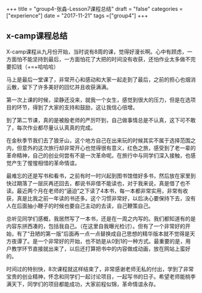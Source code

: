+++
title = "group4-张淼-Lesson7课程总结"
draft = "false"
categories = ["experience"]
date = "2017-11-21"
tags =["group4"]
+++

## x-camp课程总结


X-camp课程从九月份开始，当时说有8周的课，觉得好漫长啊。心中有顾虑，一方面怕不能坚持到最后，一方面怕花了大把的时间没有收获，还怕作业太多做不完要扣钱（+=+哈哈哈）

马上是最后一堂课了，非常开心和感动和大家一起走到了最后，之前的担心也烟消云散，留下了许多美好的回忆并且收获满满。

第一次上课的时候，梁静还没来，就我一个女生，感觉到很大的压力，但是在选项目的环节，得到了大家的支持和鼓励，这让我信心倍增。

到了第二节课，真的是被殷老师的严厉吓到，自己做事情总是不认真，这下可不敢了，每次作业都尽量认认真真的完成。

在金秋季节我们去了狼牙山，这个地方自己在出来玩的时候其实不属于选择范围之内，但意外的这次旅行却非常开心也觉得很有意义，红色之旅，感受到了老一辈的革命精神，自己的创业何尝有不是一次革命呢。在旅行中与同学们深入接触，也感觉产生了惺惺相惜的革命情谊。

最难忘的还是写书和看书，之前有时一时兴起到图书馆借好多书，然后放在家里到快过期落了一层灰再还回去，都说书非借不能读也，对于我来说，真是借了也不读。最近两个月在老师的“逼迫”之下读了4本书，每一本都非常实用，非常有收获，真是比我之前一年读的书还多。这个习惯非常好，以后决心要保持下去，没有人在后面抽小鞭子的时候也要自己主动的去读，自己鞭策自己。

总听见同学们感概，我居然写了一本书，还是在一周之内写的。我们都知道有的是内容东拼西凑的，包括我自己。（在这里自我曝光检讨）。但有了一个非常好的开始，有了“丑陋的第一版”后面再一点一点替换成自己思想的精华版本就不觉得是天方夜谭了。是一个非常好的开始，也不妨是从0到1的一种方式。最重要的是，用户教学环节直接就出来了，以后还打算把书中的内容做成动画，放在网站上蛮好的。

时间过的特别快，8次课程就这样结束了，非常感谢老师无私的付出，学到了非常宝贵的创业精神，怀念和同学们一起讨论项目，一起写书的日子。希望老师能桃李满天下，同学们的项目都能成功，大家前程似锦，革命情谊永存。
